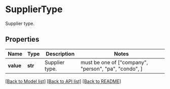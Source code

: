 # SupplierType

Supplier type.

## Properties
Name | Type | Description | Notes
------------ | ------------- | ------------- | -------------
**value** | **str** | Supplier type. |  must be one of ["company", "person", "pa", "condo", ]

[[Back to Model list]](../README.md#documentation-for-models) [[Back to API list]](../README.md#documentation-for-api-endpoints) [[Back to README]](../README.md)


